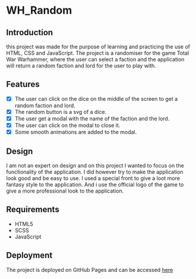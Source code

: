 # WH_Random
## Introduction
this project was made for the purpose of learning and practicing the use of HTML, CSS and JavaScript. The project is a randomiser for the game Total War Warhammer, where the user can select a faction and the application will return a random faction and lord for the user to play with.

## Features

- [X] The user can click on the dice on the middle of the screen to get a random faction and lord.
- [X] The random button is a svg of a dice.
- [X] The user get a modal with the name of the faction and the lord.
- [X] The user can click on the modal to close it.
- [X] Some smooth animations are added to the modal.

## Design

I am not an expert on design and on this project I wanted to focus on the functionality of the application. I did however try to make the application look good and be easy to use. I used a special front to give a loot more fantasy style to the application. And i use the official logo of the game to give a more professional look to the application.

## Requirements
- HTML5
- SCSS
- JavaScript

## Deployment
The project is deployed on GitHub Pages and can be accessed [here](https://alexandrevdw.github.io/WH_Random/)